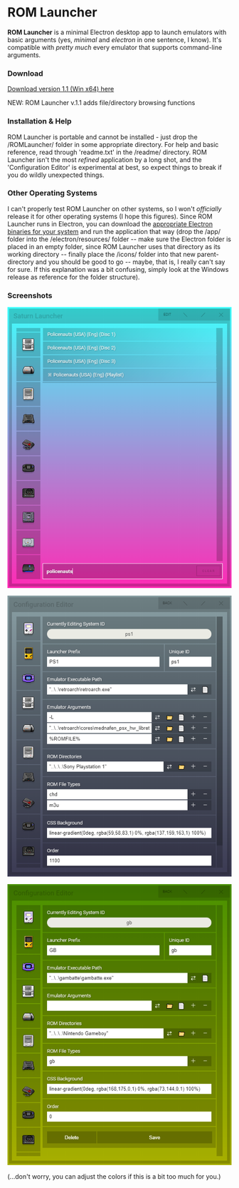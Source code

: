 # ROM Launcher

**ROM Launcher** is a minimal Electron desktop app to launch emulators with basic arguments (yes, *minimal* and *electron* in one sentence, I know). It's compatible with *pretty much* every emulator that supports command-line arguments. 

### Download
[Download version 1.1 (Win x64) here](https://github.com/ButcheredGenre/ROMLauncher/releases/tag/1.1)

NEW: ROM Launcher v.1.1 adds file/directory browsing functions

### Installation & Help
ROM Launcher is portable and cannot be installed - just drop the /ROMLauncher/ folder in some appropriate directory. For help and basic reference, read through 'readme.txt' in the /readme/ directory. ROM Launcher isn't the most *refined* application by a long shot, and the 'Configuration Editor' is experimental at best, so expect things to break if you do wildly unexpected things.

### Other Operating Systems
I can't properly test ROM Launcher on other systems, so I won't *officially* release it for other operating systems (I hope this figures). Since ROM Launcher runs in Electron, you can download the [appropriate Electron binaries for your system](https://github.com/electron/electron/releases) and run the application that way (drop the /app/ folder into the /electron/resources/ folder -- make sure the Electron folder is placed in an empty folder, since ROM Launcher uses that directory as its working directory -- finally place the /icons/ folder into that new parent-directory and you should be good to go -- maybe, that is, I really can't say for sure. If this explanation was a bit confusing, simply look at the Windows release as reference for the folder structure).

### Screenshots
![ROM Launcher screenshot](/readme/romlauncher_screen_3.png)

![ROM Launcher screenshot](/readme/romlauncher_screen_2.png)

![ROM Launcher screenshot](/readme/romlauncher_screen_1.png)

(...don't worry, you can adjust the colors if this is a bit too much for you.)
